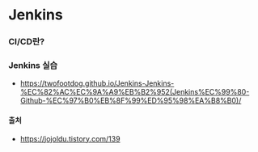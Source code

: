 # Jenkins

### CI/CD란?

### Jenkins 실습
- https://twofootdog.github.io/Jenkins-Jenkins-%EC%82%AC%EC%9A%A9%EB%B2%952(Jenkins%EC%99%80-Github-%EC%97%B0%EB%8F%99%ED%95%98%EA%B8%B0)/

#### 출처
- https://jojoldu.tistory.com/139
